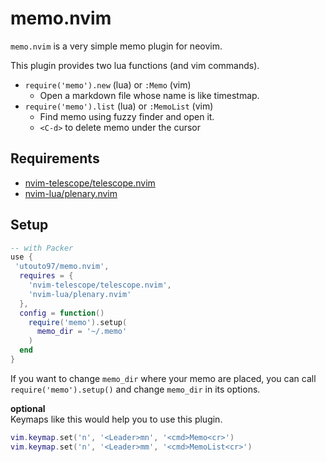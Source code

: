 # memo.nvim

`memo.nvim` is a very simple memo plugin for neovim.

This plugin provides two lua functions (and vim commands).

* `require('memo').new` (lua) or `:Memo` (vim)
  * Open a markdown file whose name is like timestmap.
* `require('memo').list` (lua) or `:MemoList` (vim)
  * Find memo using fuzzy finder and open it.
  * `<C-d>` to delete memo under the cursor

## Requirements

* [nvim-telescope/telescope.nvim](https://github.com/nvim-telescope/telescope.nvim)
* [nvim-lua/plenary.nvim](https://github.com/nvim-lua/plenary.nvim)

## Setup
```lua
-- with Packer
use {
 'utouto97/memo.nvim',
  requires = {
    'nvim-telescope/telescope.nvim',
    'nvim-lua/plenary.nvim'
  },
  config = function()
    require('memo').setup(
      memo_dir = '~/.memo'
    )
  end
}
```

If you want to change `memo_dir` where your memo are placed,
you can call `require('memo').setup()` and change `memo_dir` in its options.

**optional**  
Keymaps like this would help you to use this plugin.

```lua
vim.keymap.set('n', '<Leader>mn', '<cmd>Memo<cr>')
vim.keymap.set('n', '<Leader>mm', '<cmd>MemoList<cr>')
```
